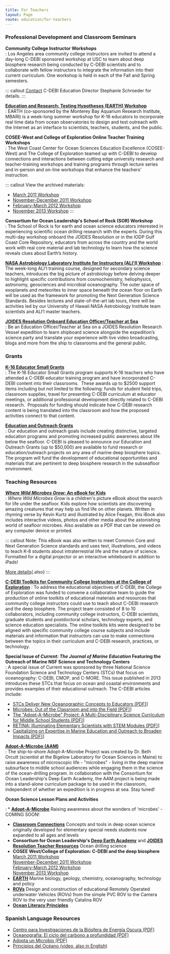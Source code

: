 ```yaml
---
title: For Teachers
layout: Page
route: education/for-teachers
---
```


### Professional Development and Classroom Seminars

**Community College Instructor Workshops**  
: Los Angeles area community college instructors are invited to attend a day-long C-DEBI sponsored workshop at USC to learn about deep biosphere research being conducted by C-DEBI scientists and to collaborate with fellow instructors to integrate the information into their current curriculum. One workshop is held in each of the Fall and Spring semesters.

  ::: callout
  [Contact](mailto:stephanie.schroeder@usc.edu) C-DEBI Education Director Stephanie Schroeder for details.
  :::

**[Education and Research: Testing Hypotheses (EARTH) Workshop](http://www.mbari.org/earth/about.html)**  
: EARTH (co-sponsored by the Monterey Bay Aquarium Research Institute, MBARI) is a week-long summer workshop for K-16 educators to incorporate real time data from ocean observatories to design and test outreach with the Internet as an interface to scientists, teachers, students, and the public.

**COSEE-West and College of Exploration Online Teacher Training Workshops**  
: The West Coast Center for Ocean Sciences Education Excellence (COSEE-West) and The College of Exploration teamed up with C-DEBI to develop connections and interactions between cutting edge university research and teacher-training workshops and training programs through lecture series and in-person and on-line workshops that enhance the teachers' instruction.

  ::: callout
  View the archived materials:

  * [March 2011 Workshop](http://www.usc.edu/org/cosee-west/resources2011.html#darkenergy)
  * [November-December 2011 Workshop](http://www.usc.edu/org/cosee-west/resources2011.html#darkenergy_nov2011)
  * [February-March 2012 Workshop](http://www.coexploration.org/cosee_west/spring2012/)
  * [November 2013 Workshop](http://www.coexploration.org/C-DEBI/workshop1.html)
  :::

**Consortium for Ocean Leadership's School of Rock (SOR) Workshop**  
: The School of Rock is for earth and ocean science educators interested in experiencing scientific ocean drilling research with the experts. During this multi-day workshop onboard the JOIDES Resolution or in the IODP Gulf Coast Core Repository, educators from across the country and the world work with real core material and lab technology to learn how the science reveals clues about Earth’s history.

**[NASA Astrobiology Laboratory Institute for Instructors (ALI'I) Workshop](http://www.ifa.hawaii.edu/UHNAI/epo/alii.htm)**  : The week-long ALI'I training course, designed for secondary science teachers, introduces the big picture of astrobiology before delving deeper to highlight specific contributions from cosmochemistry, heliophysics, astronomy, geosciences and microbial oceanography. The outer space of exoplanets and meteorites to inner space beneath the ocean floor on Earth will be used as the framework for promoting the Next Generation Science Standards. Besides lectures and state-of-the-art lab tours, there will be activities led by our University of Hawaii NASA Astrobiology Institute team scientists and ALI’I master teachers.

**[JOIDES Resolution Onboard Education Officer/Teacher at Sea](http://joidesresolution.org/node/453)**  
: Be an Education Officer/Teacher at Sea on a JOIDES Resolution Research Vessel expedition to learn shipboard science alongside the expedition’s science party and translate your experience with live video broadcasting, blogs and more from the ship to classrooms and the general public.

### Grants

**[K-16 Educator Small Grants](http://www.darkenergybiosphere.org/wp-content/uploads/Educator-Small-Grant.docx)**  
: The K-16 Educator Small Grants program supports K-16 teachers who have attended a C-DEBI educator training program and have incorporated C-DEBI content into their classrooms.  These awards up to $2500 support items including but not limited to the following: funds for student field trips, classroom supplies, travel for presenting C-DEBI curriculum at educator meetings, or additional professional development directly related to C-DEBI research.  Proposals for funding should indicate how C-DEBI research content is being translated into the classroom and how the proposed activities connect to that content.

**[Education and Outreach Grants](http://www.darkenergybiosphere.org/education-diversity/education-small-grants/)**  
: Our education and outreach goals include creating distinctive, targeted education programs and promoting increased public awareness about life below the seafloor. C-DEBI is pleased to announce our Education and Outreach Grants (up to $50,000) are available to fund research or education/outreach projects on any area of marine deep biosphere topics. The program will fund the development of educational opportunities and materials that are pertinent to deep biosphere research in the subseafloor environment.

### Teaching Resources

**[_Where Wild Microbes Grow_: An eBook for Kids](http://joidesresolution.org/node/2998)**  
: _Where Wild Microbes Grow_ is a children's picture eBook about the search for life under the seafloor. Kids explore how scientists are discovering amazing creatures that may help us find life on other planets. Written in rhyming verse by Kevin Kurtz and illustrated by Alice Feagan, this iBook also includes interactive videos, photos and other media about the astonishing world of seafloor microbes. Also available as a PDF that can be viewed on any computer device or printed.

  ::: callout
  Note: This eBook was also written to meet Common Core and Next Generation Science standards and uses text, illustrations, and videos to teach K-8 students about intraterrestrial life and the nature of science. Formatted for a digital projector or an interactive whiteboard in addition to iPads!

  [More details](http://joidesresolution.org/node/4185){.also}
  :::


**[C-DEBI Toolkits for Community College Instructors at the College of Exploration](http://www.coexploration.org/C-DEBI)**
: To address the educational objectives of C-DEBI, the College of Exploration was funded to convene a collaborative team to guide the production of online toolkits of educational materials and resources that community college instructors could use to teach about C-DEBI research and the deep biosphere. The project team consisted of 8 to 10 collaborators, including community college instructors, C-DEBI scientists, graduate students and postdoctoral scholars, technology experts, and science education specialists. The online toolkits kits were designed to be aligned with specific community college course subjects and include materials and information that instructors can use to make connections between the topics in their curriculum and C-DEBI research, practices, or technology.

**Special Issue of _Current: The Journal of Marine Education_ Featuring the Outreach of Marine NSF Science and Technology Centers**  
: A special issue of Current was sponsored by three National Science Foundation Science and Technology Centers (STCs) that focus on oceanography: C-DEBI, CMOP, and C-MORE. This issue published in 2013 introduces these STCs that focus on ocean and coastal environments and provides examples of their educational outreach. The C-DEBI articles include:

  *    [STCs Deliver New Oceanographic Concepts to Educators (PDF)](http://www.darkenergybiosphere.org/wp-content/uploads/docs/C-DEBIcurrent2013_Spence%20and%20Thomas.pdf)]
  *   [Microbes: Out of the Classroom and into the Field (PDF)](http://www.darkenergybiosphere.org/wp-content/uploads/docs/C-DEBIcurrent2013_Schroeder%20and%20Joseph.pdf)]
  *   [The "Adopt-A-Microbe" Project: A Multi-Disciplinary Science Curriculum for Middle School Students (PDF)](http://www.darkenergybiosphere.org/wp-content/uploads/docs/C-DEBIcurrent2013_Orcutt%20et%20al.pdf)]
  *   [RETINA: Illuminating Elementary Scientists with STEM Modules (PDF)](http://www.darkenergybiosphere.org/wp-content/uploads/docs/C-DEBIcurrent2013_Wheat%20et%20al.pdf)]
  *   [Capitalizing on Expertise in Marine Education and Outreach to Broaden Impacts (PDF)](http://www.darkenergybiosphere.org/wp-content/uploads/docs/C-DEBIcurrent2013_Girguis%20et%20al.pdf)]

**[Adopt-A-Microbe (AAM)](http://www.darkenergybiosphere.org/adoptamicrobe/)**  
: The ship-to-shore Adopt-A-Microbe Project was created by Dr. Beth Orcutt (scientist at the Bigelow Laboratory for Ocean Sciences in Maine) to raise awareness of microscopic life - "microbes" - living in the deep marine subsurface to middle school audiences while engaging them in the science of the ocean-drilling program. In collaboration with the Consortium for Ocean Leadership's Deep Earth Academy, the AAM project is being made into a stand-alone curriculum package to be used in the classroom, independent of whether an expedition is in progress at sea. Stay tuned!

**Ocean Science Lesson Plans and Activities**

: *  [**Adopt-A-Microbe**](http://www.darkenergybiosphere.org/adoptamicrobe/)
Raising awareness about the wonders of 'microbes' - COMING SOON!
  *  [**Classroom Connections**](http://www.darkenergybiosphere.org/classroomconnection/)
  Concepts and tools in deep ocean science originally developed for elementary special needs students now expanded to all ages and levels
  *  **Consortium for Ocean Leadership's [Deep Earth Academy](http://oceanleadership.org/education/deep-earth-academy/educators/)** and **[JOIDES Resolution Teacher Resources](http://joidesresolution.org/node/46)**
  Ocean drilling science
  *  **COSEE West/College of Exploration: C-DEBI and the deep biosphere**  
    [March 2011 Workshop](http://www.usc.edu/org/cosee-west/resources2011.html#darkenergy)  
    [November-December 2011 Workshop](http://www.usc.edu/org/cosee-west/resources2011.html#darkenergy_nov2011)  
    [February-March 2012 Workshop](http://www.coexploration.org/cosee_west/spring2012/)  
    [November 2013 Workshop](http://www.coexploration.org/C-DEBI/workshop1.html)  
  *  **[EARTH](http://www.mbari.org/earth/lesson_grid.htm)**
  Marine biology, geology, chemistry, oceanography, technology and policy
  *  **[ROVs](http://www.darkenergybiosphere.org/education-diversity/for-teachers/rovs-remotely-operated-underwater-vehicles/)**
  Design and construction of educational Remotely Operated underwater Vehicles (ROVs) from the simple PVC ROV to the Camera ROV to the very user friendly Catalina ROV
  *  **[Ocean Literacy Principles](http://oceanliteracy.wp2.coexploration.org/)**

### Spanish Language Resources

* [Centro para Investigaciones de la Biósfera de Energía Oscura (PDF)](http://www.darkenergybiosphere.org/wp-content/uploads/docs/C-DEBI%20-%20Spanish%20-%20Brochure.pdf)
* [Oceanografía: El ciclo del carbono a profundidad (PDF)](http://www.darkenergybiosphere.org/wp-content/uploads/docs/C-DEBI%20-%20Spanish%20-%20Oceanografia%20Article.pdf)
* [Adopta un Microbio (PDF)](http://www.darkenergybiosphere.org/wp-content/uploads/docs/C-DEBI%20-%20Spanish%20-%20Adopt%20un%20microbio.pdf)
* [Principios del Océano (video, also in English)](http://www.youtube.com/channel/UCBbHNdMYu9grDGblwhzjqsg/videos)
